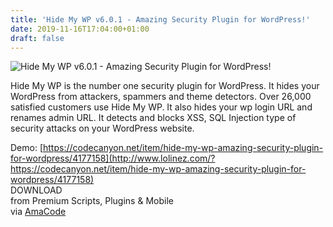 ```yaml
---
title: 'Hide My WP v6.0.1 - Amazing Security Plugin for WordPress!'
date: 2019-11-16T17:04:00+01:00
draft: false
---
```


![Hide My WP v6.0.1 - Amazing Security Plugin for WordPress!](http://www.codelist.cc/uploads/posts/2019-11/1573887583_hide-my-wp.jpg "Hide My WP v6.0.1 - Amazing Security Plugin for WordPress!")  
  
Hide My WP is the number one security plugin for WordPress. It hides your WordPress from attackers, spammers and theme detectors. Over 26,000 satisfied customers use Hide My WP. It also hides your wp login URL and renames admin URL. It detects and blocks XSS, SQL Injection type of security attacks on your WordPress website.  
  
Demo: [https://codecanyon.net/item/hide-my-wp-amazing-security-plugin-for-wordpress/4177158](http://www.lolinez.com/?https://codecanyon.net/item/hide-my-wp-amazing-security-plugin-for-wordpress/4177158)  
DOWNLOAD  
from Premium Scripts, Plugins & Mobile  
via [AmaCode](https://amazcode.ooo)